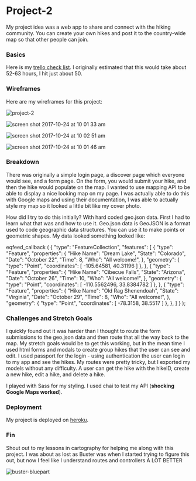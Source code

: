 # Project-2

My project idea was a web app to share and connect with the hiking community. You can create your own hikes and post it to the country-wide map so that other people can join.

### Basics

Here is my [trello check list](https://trello.com/b/zr8nIbNN/hike-social-app). I originally estimated that this would take about 52-63 hours, I hit just about 50.


### Wireframes

Here are my wireframes for this project:

![project-2](https://user-images.githubusercontent.com/31824846/31954200-299be9c6-b8a2-11e7-93ac-093e6a77308d.png)

![screen shot 2017-10-24 at 10 01 33 am](https://user-images.githubusercontent.com/31824846/31954275-68f39c4a-b8a2-11e7-98cc-fb036764037c.png)

![screen shot 2017-10-24 at 10 02 51 am](https://user-images.githubusercontent.com/31824846/31954331-8b282fe2-b8a2-11e7-9fd0-56fa7cbb4662.png)

![screen shot 2017-10-24 at 10 01 46 am](https://user-images.githubusercontent.com/31824846/31954293-73de86ec-b8a2-11e7-809c-f09610168db5.png)

### Breakdown

There was originally a simple login page, a discover page which everyone would see, and a form page. On the form, you would submit your hike, and then the hike would populate on the map. I wanted to use mapping API to be able to display a nice looking map on my page. I was actually able to do this with Google maps and using their documentation, I was able to actually style my map so it looked a little bit like my cover photo.

How did I try to do this initially? With hard coded geo.json data. First I had to learn what that was and how to use it. Geo.json data is GeoJSON is a format used to code geographic data structures. You can use it to make points or geometric shapes. My data looked something looked like:


eqfeed_callback (
{
  "type": "FeatureCollection",
  "features": [
    {
      "type": "Feature",
      "properties": {
        "Hike Name": "Dream Lake",
        "State": "Colorado",
        "Date": "October 22",
        "Time": 8,
        "Who": "All welcome!",
      },
      "geometry": {
        "type": "Point",
        "coordinates": [
          -105.64581,
          40.31196
        ]
      },
    },
    {
      "type": "Feature",
      "properties": {
        "Hike Name": "Cibecue Falls",
        "State": "Arizona",
        "Date": "October 26",
        "Time": 10,
        "Who": "All welcome!",
      },
      "geometry": {
        "type": "Point",
        "coordinates": [
          -110.5562496,
          33.8384782
        ]
      },
    },
        {
      "type": "Feature",
      "properties": {
        "Hike Name": "Old Rag Shenendoah",
        "State": "Virginia",
        "Date": "October 29",
        "Time": 8,
        "Who": "All welcome!",
      },
      "geometry": {
        "type": "Point",
        "coordinates": [
          -78.3158,
          38.5517
        ]
      },
    },
  ]
}
);

### Challenges and Stretch Goals

I quickly found out it was harder than I thought to route the form submissions to the geo.json data and then route that all the way back to the map. My stretch goals would be to get this working, but in the mean time I used html forms and modals to create group hikes that the user can see and edit. I used passport for the login - using authentication the user can login to my app and see the hikes. My routes were pretty tricky, but I exported my models without any difficulty. A user can get the hike with the hikeID, create a new hike, edit a hike, and delete a hike.

I played with Sass for my styling. I used chai to test my API (**shocking Google Maps worked**).

### Deployment

My project is deployed on [heroku](https://fierce-fjord-94955.herokuapp.com/discover-hikes). 

### Fin

Shout out to my lessons in cartography for helping me along with this project. I was about as lost as Buster was when I started trying to figure this out, but now I feel like I understand routes and controllers A LOT BETTER

![buster-bluepart](https://user-images.githubusercontent.com/31824846/31956373-8096fcd8-b8a8-11e7-9b18-f5e94dd86084.gif)




